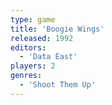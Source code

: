 ```yaml
---
type: game
title: 'Boogie Wings'
released: 1992
editors: 
  - 'Data East'
players: 2
genres:
  - 'Shoot Them Up'
---
```

